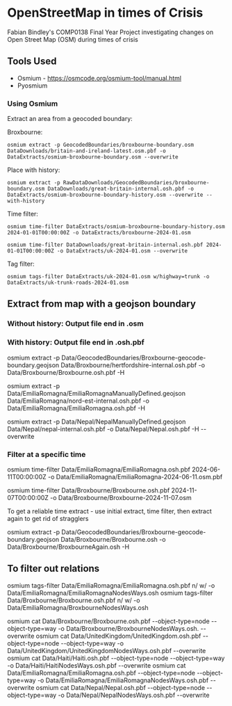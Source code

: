 # OpenStreetMap in times of Crisis
Fabian Bindley's COMP0138 Final Year Project investigating changes on Open Street Map (OSM) during times of crisis

## Tools Used
* Osmium - https://osmcode.org/osmium-tool/manual.html
* Pyosmium




### Using Osmium
Extract an area from a geocoded boundary:

Broxbourne:
```
osmium extract -p GeocodedBoundaries/broxbourne-boundary.osm DataDownloads/britain-and-ireland-latest.osm.pbf -o DataExtracts/osmium-broxbourne-boundary.osm --overwrite
```
Place with history:
```
osmium extract -p RawDataDownloads/GeocodedBoundaries/broxbourne-boundary.osm DataDownloads/great-britain-internal.osh.pbf -o DataExtracts/osmium-broxbourne-boundary-history.osm --overwrite --with-history
```

Time filter:
```
osmium time-filter DataExtracts/osmium-broxbourne-boundary-history.osm 2024-01-01T00:00:00Z -o DataExtracts/broxbourne-2024-01.osm
```
```
osmium time-filter DataDownloads/great-britain-internal.osh.pbf 2024-01-01T00:00:00Z -o DataExtracts/uk-2024-01.osm --overwrite
```

Tag filter:
```
osmium tags-filter DataExtracts/uk-2024-01.osm w/highway=trunk -o DataExtracts/uk-trunk-roads-2024-01.osm

```

## Extract from map with a geojson boundary
### Without history: Output file end in .osm



### With history: Output file end in .osh.pbf

osmium extract -p Data/GeocodedBoundaries/Broxbourne-geocode-boundary.geojson Data/Broxbourne/hertfordshire-internal.osh.pbf -o  Data/Broxbourne/Broxbourne.osh.pbf -H

osmium extract -p Data/EmiliaRomagna/EmiliaRomagnaManuallyDefined.geojson Data/EmiliaRomagna/nord-est-internal.osh.pbf -o  Data/EmiliaRomagna/EmiliaRomagna.osh.pbf -H

osmium extract -p Data/Nepal/NepalManuallyDefined.geojson Data/Nepal/nepal-internal.osh.pbf -o  Data/Nepal/Nepal.osh.pbf -H --overwrite

### Filter at a specific time 
osmium time-filter Data/EmiliaRomagna/EmiliaRomagna.osh.pbf 2024-06-11T00:00:00Z -o Data/EmiliaRomagna/EmiliaRomagna-2024-06-11.osm.pbf

osmium time-filter Data/Broxbourne/Broxbourne.osh.pbf 2024-11-07T00:00:00Z -o Data/Broxbourne/Broxbourne-2024-11-07.osm


To get a reliable time extract - use initial extract, time filter, then extract again to get rid of stragglers


osmium extract -p Data/GeocodedBoundaries/Broxbourne-geocode-boundary.geojson Data/Broxbourne/Broxbourne.osh -o  Data/Broxbourne/BroxbourneAgain.osh -H


## To filter out relations
osmium tags-filter Data/EmiliaRomagna/EmiliaRomagna.osh.pbf n/ w/ -o Data/EmiliaRomagna/EmiliaRomagnaNodesWays.osh
osmium tags-filter Data/Broxbourne/Broxbourne.osh.pbf n/ w/ -o Data/EmiliaRomagna/BroxbourneNodesWays.osh

osmium cat Data/Broxbourne/Broxbourne.osh.pbf --object-type=node --object-type=way -o Data/Broxbourne/BroxbourneNodesWays.osh. --overwrite
osmium cat Data/UnitedKingdom/UnitedKingdom.osh.pbf --object-type=node --object-type=way -o Data/UnitedKingdom/UnitedKingdomNodesWays.osh.pbf --overwrite
osmium cat Data/Haiti/Haiti.osh.pbf --object-type=node --object-type=way -o Data/Haiti/HaitiNodesWays.osh.pbf --overwrite
osmium cat Data/EmiliaRomagna/EmiliaRomagna.osh.pbf --object-type=node --object-type=way -o Data/EmiliaRomagna/EmiliaRomagnaNodesWays.osh.pbf --overwrite
osmium cat Data/Nepal/Nepal.osh.pbf --object-type=node --object-type=way -o Data/Nepal/NepalNodesWays.osh.pbf --overwrite
